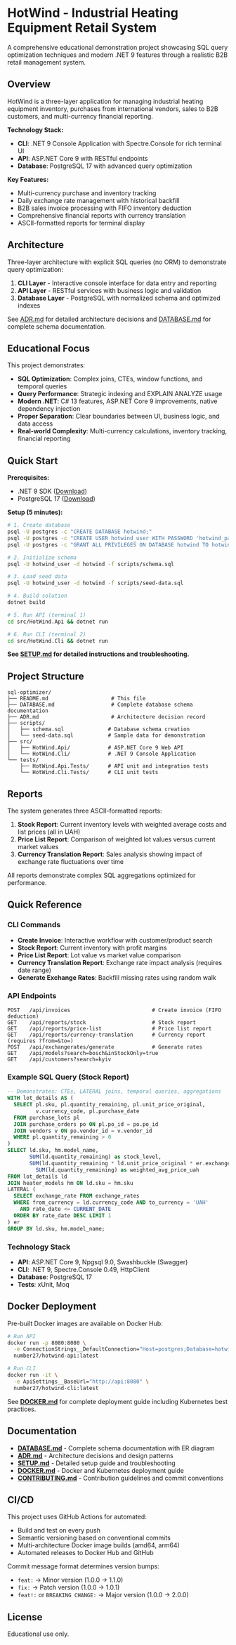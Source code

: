 # HotWind - Industrial Heating Equipment Retail System

A comprehensive educational demonstration project showcasing SQL query optimization techniques and modern .NET 9 features through a realistic B2B retail management system.

## Overview

HotWind is a three-layer application for managing industrial heating equipment inventory, purchases from international vendors, sales to B2B customers, and multi-currency financial reporting.

**Technology Stack:**
- **CLI**: .NET 9 Console Application with Spectre.Console for rich terminal UI
- **API**: ASP.NET Core 9 with RESTful endpoints
- **Database**: PostgreSQL 17 with advanced query optimization

**Key Features:**
- Multi-currency purchase and inventory tracking
- Daily exchange rate management with historical backfill
- B2B sales invoice processing with FIFO inventory deduction
- Comprehensive financial reports with currency translation
- ASCII-formatted reports for terminal display

## Architecture

Three-layer architecture with explicit SQL queries (no ORM) to demonstrate query optimization:

1. **CLI Layer** - Interactive console interface for data entry and reporting
2. **API Layer** - RESTful services with business logic and validation
3. **Database Layer** - PostgreSQL with normalized schema and optimized indexes

See [ADR.md](ADR.md) for detailed architecture decisions and [DATABASE.md](DATABASE.md) for complete schema documentation.

## Educational Focus

This project demonstrates:
- **SQL Optimization**: Complex joins, CTEs, window functions, and temporal queries
- **Query Performance**: Strategic indexing and EXPLAIN ANALYZE usage
- **Modern .NET**: C# 13 features, ASP.NET Core 9 improvements, native dependency injection
- **Proper Separation**: Clear boundaries between UI, business logic, and data access
- **Real-world Complexity**: Multi-currency calculations, inventory tracking, financial reporting

## Quick Start

**Prerequisites:**
- .NET 9 SDK ([Download](https://dotnet.microsoft.com/download/dotnet/9.0))
- PostgreSQL 17 ([Download](https://www.postgresql.org/download/))

**Setup (5 minutes):**

```bash
# 1. Create database
psql -U postgres -c "CREATE DATABASE hotwind;"
psql -U postgres -c "CREATE USER hotwind_user WITH PASSWORD 'hotwind_pass';"
psql -U postgres -c "GRANT ALL PRIVILEGES ON DATABASE hotwind TO hotwind_user;"

# 2. Initialize schema
psql -U hotwind_user -d hotwind -f scripts/schema.sql

# 3. Load seed data
psql -U hotwind_user -d hotwind -f scripts/seed-data.sql

# 4. Build solution
dotnet build

# 5. Run API (terminal 1)
cd src/HotWind.Api && dotnet run

# 6. Run CLI (terminal 2)
cd src/HotWind.Cli && dotnet run
```

**See [SETUP.md](SETUP.md) for detailed instructions and troubleshooting.**

## Project Structure

```
sql-optimizer/
├── README.md                    # This file
├── DATABASE.md                  # Complete database schema documentation
├── ADR.md                       # Architecture decision record
├── scripts/
│   ├── schema.sql              # Database schema creation
│   └── seed-data.sql           # Sample data for demonstration
├── src/
│   ├── HotWind.Api/            # ASP.NET Core 9 Web API
│   └── HotWind.Cli/            # .NET 9 Console Application
└── tests/
    ├── HotWind.Api.Tests/      # API unit and integration tests
    └── HotWind.Cli.Tests/      # CLI unit tests
```

## Reports

The system generates three ASCII-formatted reports:

1. **Stock Report**: Current inventory levels with weighted average costs and list prices (all in UAH)
2. **Price List Report**: Comparison of weighted lot values versus current market values
3. **Currency Translation Report**: Sales analysis showing impact of exchange rate fluctuations over time

All reports demonstrate complex SQL aggregations optimized for performance.

## Quick Reference

### CLI Commands
- **Create Invoice**: Interactive workflow with customer/product search
- **Stock Report**: Current inventory with profit margins
- **Price List Report**: Lot value vs market value comparison
- **Currency Translation Report**: Exchange rate impact analysis (requires date range)
- **Generate Exchange Rates**: Backfill missing rates using random walk

### API Endpoints
```
POST   /api/invoices                          # Create invoice (FIFO deduction)
GET    /api/reports/stock                     # Stock report
GET    /api/reports/price-list                # Price list report
GET    /api/reports/currency-translation      # Currency report (requires ?from=&to=)
POST   /api/exchangerates/generate            # Generate rates
GET    /api/models?search=bosch&inStockOnly=true
GET    /api/customers?search=kyiv
```

### Example SQL Query (Stock Report)
```sql
-- Demonstrates: CTEs, LATERAL joins, temporal queries, aggregations
WITH lot_details AS (
  SELECT pl.sku, pl.quantity_remaining, pl.unit_price_original,
         v.currency_code, pl.purchase_date
  FROM purchase_lots pl
  JOIN purchase_orders po ON pl.po_id = po.po_id
  JOIN vendors v ON po.vendor_id = v.vendor_id
  WHERE pl.quantity_remaining > 0
)
SELECT ld.sku, hm.model_name,
       SUM(ld.quantity_remaining) as stock_level,
       SUM(ld.quantity_remaining * ld.unit_price_original * er.exchange_rate) /
         SUM(ld.quantity_remaining) as weighted_avg_price_uah
FROM lot_details ld
JOIN heater_models hm ON ld.sku = hm.sku
LATERAL (
  SELECT exchange_rate FROM exchange_rates
  WHERE from_currency = ld.currency_code AND to_currency = 'UAH'
    AND rate_date <= CURRENT_DATE
  ORDER BY rate_date DESC LIMIT 1
) er
GROUP BY ld.sku, hm.model_name;
```

### Technology Stack
- **API**: ASP.NET Core 9, Npgsql 9.0, Swashbuckle (Swagger)
- **CLI**: .NET 9, Spectre.Console 0.49, HttpClient
- **Database**: PostgreSQL 17
- **Tests**: xUnit, Moq

## Docker Deployment

Pre-built Docker images are available on Docker Hub:

```bash
# Run API
docker run -p 8080:8080 \
  -e ConnectionStrings__DefaultConnection="Host=postgres;Database=hotwind;..." \
  number27/hotwind-api:latest

# Run CLI
docker run -it \
  -e ApiSettings__BaseUrl="http://api:8080" \
  number27/hotwind-cli:latest
```

See **[DOCKER.md](DOCKER.md)** for complete deployment guide including Kubernetes best practices.

## Documentation

- **[DATABASE.md](DATABASE.md)** - Complete schema documentation with ER diagram
- **[ADR.md](ADR.md)** - Architecture decisions and design patterns
- **[SETUP.md](SETUP.md)** - Detailed setup guide and troubleshooting
- **[DOCKER.md](DOCKER.md)** - Docker and Kubernetes deployment guide
- **[CONTRIBUTING.md](CONTRIBUTING.md)** - Contribution guidelines and commit conventions

## CI/CD

This project uses GitHub Actions for automated:
- Build and test on every push
- Semantic versioning based on conventional commits
- Multi-architecture Docker image builds (amd64, arm64)
- Automated releases to Docker Hub and GitHub

Commit message format determines version bumps:
- `feat:` → Minor version (1.0.0 → 1.1.0)
- `fix:` → Patch version (1.0.0 → 1.0.1)
- `feat!:` or `BREAKING CHANGE:` → Major version (1.0.0 → 2.0.0)

## License

Educational use only.
